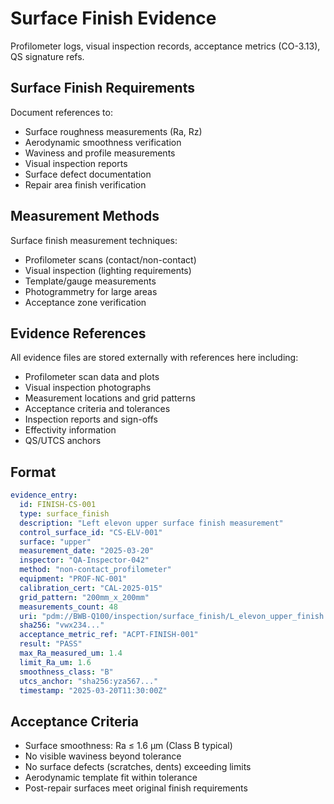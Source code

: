 # Surface Finish Evidence

Profilometer logs, visual inspection records, acceptance metrics (CO-3.13), QS signature refs.

## Surface Finish Requirements

Document references to:
- Surface roughness measurements (Ra, Rz)
- Aerodynamic smoothness verification
- Waviness and profile measurements
- Visual inspection reports
- Surface defect documentation
- Repair area finish verification

## Measurement Methods

Surface finish measurement techniques:
- Profilometer scans (contact/non-contact)
- Visual inspection (lighting requirements)
- Template/gauge measurements
- Photogrammetry for large areas
- Acceptance zone verification

## Evidence References

All evidence files are stored externally with references here including:
- Profilometer scan data and plots
- Visual inspection photographs
- Measurement locations and grid patterns
- Acceptance criteria and tolerances
- Inspection reports and sign-offs
- Effectivity information
- QS/UTCS anchors

## Format

```yaml
evidence_entry:
  id: FINISH-CS-001
  type: surface_finish
  description: "Left elevon upper surface finish measurement"
  control_surface_id: "CS-ELV-001"
  surface: "upper"
  measurement_date: "2025-03-20"
  inspector: "QA-Inspector-042"
  method: "non-contact_profilometer"
  equipment: "PROF-NC-001"
  calibration_cert: "CAL-2025-015"
  grid_pattern: "200mm_x_200mm"
  measurements_count: 48
  uri: "pdm://BWB-Q100/inspection/surface_finish/L_elevon_upper_finish.csv"
  sha256: "vwx234..."
  acceptance_metric_ref: "ACPT-FINISH-001"
  result: "PASS"
  max_Ra_measured_um: 1.4
  limit_Ra_um: 1.6
  smoothness_class: "B"
  utcs_anchor: "sha256:yza567..."
  timestamp: "2025-03-20T11:30:00Z"
```

## Acceptance Criteria

- Surface smoothness: Ra ≤ 1.6 µm (Class B typical)
- No visible waviness beyond tolerance
- No surface defects (scratches, dents) exceeding limits
- Aerodynamic template fit within tolerance
- Post-repair surfaces meet original finish requirements
